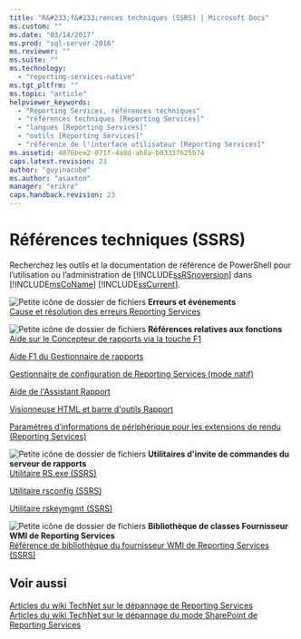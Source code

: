 ```yaml
---
title: "R&#233;f&#233;rences techniques (SSRS) | Microsoft Docs"
ms.custom: ""
ms.date: "03/14/2017"
ms.prod: "sql-server-2016"
ms.reviewer: ""
ms.suite: ""
ms.technology: 
  - "reporting-services-native"
ms.tgt_pltfrm: ""
ms.topic: "article"
helpviewer_keywords: 
  - "Reporting Services, références techniques"
  - "références techniques [Reporting Services]"
  - "langues [Reporting Services]"
  - "outils [Reporting Services]"
  - "référence de l'interface utilisateur [Reporting Services]"
ms.assetid: 4876bee2-071f-4a8d-ab8a-b03337625b74
caps.latest.revision: 23
author: "guyinacube"
ms.author: "asaxton"
manager: "erikre"
caps.handback.revision: 23
---
```

# R&#233;f&#233;rences techniques (SSRS)
  Recherchez les outils et la documentation de référence de PowerShell pour l’utilisation ou l’administration de [!INCLUDE[ssRSnoversion](../includes/ssrsnoversion-md.md)] dans [!INCLUDE[msCoName](../includes/msconame-md.md)] [!INCLUDE[ssCurrent](../includes/sscurrent-md.md)].  
  
 ![Petite icône de dossier de fichiers](../analysis-services/media/filefolder-small.png "Petite icône de dossier de fichiers") **Erreurs et événements**  
 [Cause et résolution des erreurs Reporting Services](../reporting-services/troubleshooting/cause-and-resolution-of-reporting-services-errors.md)  
  
 ![Petite icône de dossier de fichiers](../analysis-services/media/filefolder-small.png "Petite icône de dossier de fichiers") **Références relatives aux fonctions**  
 [Aide sur le Concepteur de rapports via la touche F1](../reporting-services/tools/report-designer-f1-help.md)  
  
 [Aide F1 du Gestionnaire de rapports](../Topic/Report%20Manager%20F1%20Help.md)  
  
 [Gestionnaire de configuration de Reporting Services &#40;mode natif&#41;](../reporting-services/install-windows/reporting-services-configuration-manager-native-mode.md)  
  
 [Aide de l'Assistant Rapport](../Topic/Report%20Wizard%20Help.md)  
  
 [Visionneuse HTML et barre d'outils Rapport](../reporting-services/html-viewer-and-the-report-toolbar.md)  
  
 [Paramètres d’informations de périphérique pour les extensions de rendu &#40;Reporting Services&#41;](../reporting-services/device-information-settings-for-rendering-extensions-reporting-services.md)  
  
 ![Petite icône de dossier de fichiers](../analysis-services/media/filefolder-small.png "Petite icône de dossier de fichiers") **Utilitaires d'invite de commandes du serveur de rapports**  
 [Utilitaire RS.exe &#40;SSRS&#41;](../reporting-services/tools/rs-exe-utility-ssrs.md)  
  
 [Utilitaire rsconfig &#40;SSRS&#41;](../reporting-services/tools/rsconfig-utility-ssrs.md)  
  
 [Utilitaire rskeymgmt &#40;SSRS&#41;](../reporting-services/tools/rskeymgmt-utility-ssrs.md)  
  
 ![Petite icône de dossier de fichiers](../analysis-services/media/filefolder-small.png "Petite icône de dossier de fichiers") **Bibliothèque de classes Fournisseur WMI de Reporting Services**  
 [Référence de bibliothèque du fournisseur WMI de Reporting Services &#40;SSRS&#41;](../reporting-services/wmi-provider-library-reference/reporting-services-wmi-provider-library-reference-ssrs.md)  
  
## Voir aussi  
 [Articles du wiki TechNet sur le dépannage de Reporting Services](http://go.microsoft.com/fwlink/?LinkID=209153)   
 [Articles du wiki TechNet sur le dépannage du mode SharePoint de Reporting Services](http://go.microsoft.com/fwlink/?LinkID=209158)  
  
  